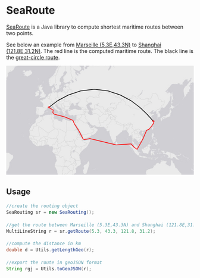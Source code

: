 # SeaRoute

[SeaRoute](https://github.com/eurostat/searoute) is a Java library to compute shortest maritime routes between two points.

See below an example from [Marseille (5.3E,43.3N)](https://www.openstreetmap.org/#map=10/43.3/5.3) to [Shanghai (121.8E,31.2N)](https://www.openstreetmap.org/#map=10/31.2/121.8). The red line is the computed maritime route. The black line is the [great-circle route](https://en.wikipedia.org/wiki/Great-circle_distance).

![From Marseille to Shangai](doc/img/mars_shan.png)

## Usage

```java
//create the routing object
SeaRouting sr = new SeaRouting();

//get the route between Marseille (5.3E,43.3N) and Shanghai (121.8E,31.2N)
MultiLineString r = sr.getRoute(5.3, 43.3, 121.8, 31.2);

//compute the distance in km
double d = Utils.getLengthGeo(r);

//export the route in geoJSON format
String rgj = Utils.toGeoJSON(r);
``` 

